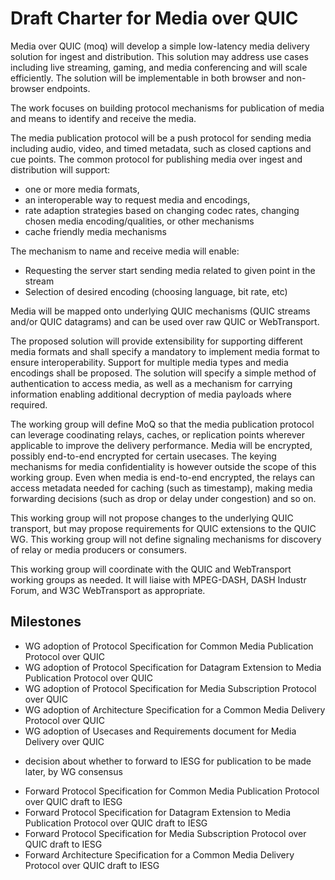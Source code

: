 # Draft Charter for Media over QUIC

Media over QUIC (moq) will develop a simple low-latency media delivery solution
for ingest and distribution.  This solution may address use cases including live
streaming, gaming, and media conferencing and will scale efficiently. The
solution will be implementable in both browser and non-browser endpoints.

The work focuses on building protocol mechanisms for publication of media
and means to identify and receive the media.

The media publication protocol will be a push protocol for sending
media including audio, video, and timed metadata, such as closed captions and
cue points.
The common protocol for publishing media over ingest and distribution
will support:

* one or more media formats,
* an interoperable way to request media and encodings,
* rate adaption strategies based on changing codec rates, changing chosen media
encoding/qualities, or other mechanisms
* cache friendly media mechanisms

The mechanism to name and receive media will enable:

* Requesting the server start sending media related to given point in the stream
* Selection of desired encoding (choosing language, bit rate, etc)

Media will be mapped onto underlying QUIC mechanisms (QUIC streams and/or
QUIC datagrams) and can be used over raw QUIC or WebTransport.

The proposed solution will provide extensibility for supporting different media
formats and shall specify a mandatory to implement media format to ensure
interoperability. Support for multiple media types and media encodings shall be
proposed. The solution will specify a simple method of authentication to access
media, as well as a mechanism for carrying information enabling additional
decryption of media payloads where required.

The working group will define MoQ so that the media publication protocol 
can leverage coodinating relays, caches, or replication points wherever applicable 
to improve the delivery performance. Media will be encrypted, possibly 
end-to-end encrypted for certain usecases. The keying mechanisms for media 
confidentiality is however outside the scope of this working group. Even when media is
end-to-end encrypted, the relays can access metadata needed for caching
(such as timestamp), making media forwarding decisions (such as drop or
delay under congestion) and so on.

This working group will not propose changes to the underlying QUIC transport, but
may propose requirements for QUIC extensions to the QUIC WG. This working group
will not define signaling mechanisms for discovery of relay or media producers
or consumers.

This working group will coordinate with the QUIC and WebTransport working
groups as needed. It will liaise with MPEG-DASH, DASH Industr Forum, and 
W3C WebTransport as appropriate.

## Milestones

* WG adoption of Protocol Specification for Common Media Publication Protocol
over QUIC
* WG adoption of Protocol Specification for Datagram Extension to Media
Publication Protocol over QUIC
* WG adoption of Protocol Specification for Media Subscription Protocol over
QUIC
* WG adoption of Architecture Specification for a Common Media Delivery
Protocol over QUIC
* WG adoption of Usecases and Requirements document for Media Delivery over QUIC
- decision about whether to forward to IESG for publication to be made later, by
WG consensus
* Forward Protocol Specification for Common Media Publication Protocol over QUIC
draft to IESG
* Forward Protocol Specification for Datagram Extension to Media Publication
Protocol over QUIC draft to IESG
* Forward Protocol Specification for Media Subscription Protocol over QUIC draft
to IESG
* Forward Architecture Specification for a Common Media Delivery Protocol over
QUIC draft to IESG

